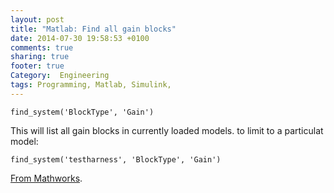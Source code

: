 ```yaml
---
layout: post
title: "Matlab: Find all gain blocks"
date: 2014-07-30 19:58:53 +0100
comments: true
sharing: true
footer: true
Category:  Engineering
tags: Programming, Matlab, Simulink,
---
```


    find_system('BlockType', 'Gain')

This will list all gain blocks in currently loaded models. to limit to a particulat model:

    find_system('testharness', 'BlockType', 'Gain')

[From Mathworks](http://www.mathworks.co.uk/help/simulink/slref/find_system.html).

